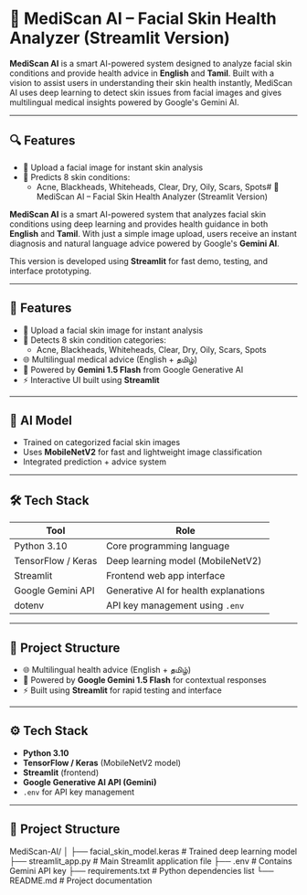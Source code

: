 # 🧠 MediScan AI – Facial Skin Health Analyzer (Streamlit Version)

**MediScan AI** is a smart AI-powered system designed to analyze facial skin conditions and provide health advice in **English** and **Tamil**. Built with a vision to assist users in understanding their skin health instantly, MediScan AI uses deep learning to detect skin issues from facial images and gives multilingual medical insights powered by Google's Gemini AI.

---

## 🔍 Features

- 📸 Upload a facial image for instant skin analysis
- 🧬 Predicts 8 skin conditions:
  - Acne, Blackheads, Whiteheads, Clear, Dry, Oily, Scars, Spots# 🧠 MediScan AI – Facial Skin Health Analyzer (Streamlit Version)

**MediScan AI** is a smart AI-powered system that analyzes facial skin conditions using deep learning and provides health guidance in both **English** and **Tamil**. With just a simple image upload, users receive an instant diagnosis and natural language advice powered by Google's **Gemini AI**.

This version is developed using **Streamlit** for fast demo, testing, and interface prototyping.

---

## 🌟 Features

- 📸 Upload a facial skin image for instant analysis
- 🧬 Detects 8 skin condition categories:
  - Acne, Blackheads, Whiteheads, Clear, Dry, Oily, Scars, Spots
- 🌐 Multilingual medical advice (English + தமிழ்)
- 🤖 Powered by **Gemini 1.5 Flash** from Google Generative AI
- ⚡ Interactive UI built using **Streamlit**

---

## 🧠 AI Model

- Trained on categorized facial skin images
- Uses **MobileNetV2** for fast and lightweight image classification
- Integrated prediction + advice system

---

## 🛠 Tech Stack

| Tool              | Role                                    |
|-------------------|-----------------------------------------|
| Python 3.10       | Core programming language               |
| TensorFlow / Keras| Deep learning model (MobileNetV2)       |
| Streamlit         | Frontend web app interface              |
| Google Gemini API | Generative AI for health explanations   |
| dotenv            | API key management using `.env`         |

---

## 📁 Project Structure


- 🌐 Multilingual health advice (English + தமிழ்)
- 🤖 Powered by **Google Gemini 1.5 Flash** for contextual responses
- ⚡ Built using **Streamlit** for rapid testing and interface

---

## ⚙️ Tech Stack

- **Python 3.10**
- **TensorFlow / Keras** (MobileNetV2 model)
- **Streamlit** (frontend)
- **Google Generative AI API (Gemini)**
- `.env` for API key management

---

## 📁 Project Structure

MediScan-AI/
│
├── facial_skin_model.keras       # Trained deep learning model
├── streamlit_app.py              # Main Streamlit application file
├── .env                          # Contains Gemini API key
├── requirements.txt              # Python dependencies list
└── README.md                     # Project documentation


